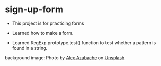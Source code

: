 # sign-up-form

- This project is for practicing forms

- Learned how to make a form.
- Learned RegExp.prototype.test() function to test whether a pattern is found in a string.

background image: Photo by <a href="https://unsplash.com/@alexazabache?utm_source=unsplash&utm_medium=referral&utm_content=creditCopyText">Alex Azabache</a> on <a href="https://unsplash.com/s/photos/dream?utm_source=unsplash&utm_medium=referral&utm_content=creditCopyText">Unsplash</a>
  